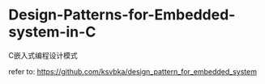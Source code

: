 # Design-Patterns-for-Embedded-system-in-C
C嵌入式编程设计模式


refer to: 
https://github.com/ksvbka/design_pattern_for_embedded_system